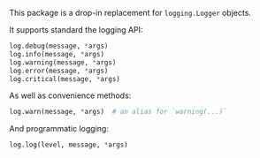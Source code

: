This package is a drop-in replacement for `logging.Logger` objects.

It supports standard the logging API:

```python
log.debug(message, *args)
log.info(message, *args)
log.warning(message, *args)
log.error(message, *args)
log.critical(message, *args)
```

As well as convenience methods:

```python
log.warn(message, *args)  # an alias for `warning(...)`
```

And programmatic logging:

```python
log.log(level, message, *args)
```
